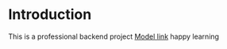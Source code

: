 # Introduction

This is a professional backend project
[Model link](https://app.eraser.io/workspace/YtPqZ1VogxGy1jzIDkzj) 
happy learning